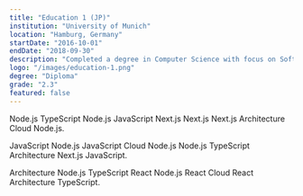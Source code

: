```yaml
---
title: "Education 1 (JP)"
institution: "University of Munich"
location: "Hamburg, Germany"
startDate: "2016-10-01"
endDate: "2018-09-30"
description: "Completed a degree in Computer Science with focus on Software Engineering."
logo: "/images/education-1.png"
degree: "Diploma"
grade: "2.3"
featured: false
---
```


Node.js TypeScript Node.js JavaScript Next.js Next.js Next.js Architecture Cloud Node.js.

JavaScript Node.js JavaScript Cloud Node.js Node.js TypeScript Architecture Next.js JavaScript.

Architecture Node.js TypeScript React Node.js React Cloud React Architecture TypeScript.
